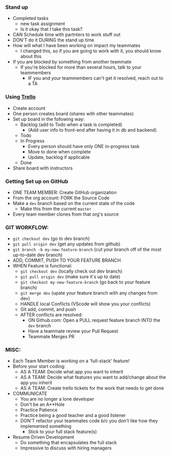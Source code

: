 ### Stand up
- Completed tasks
    - new task assignment
    - Is it okay that I take this task?
- CAN Schedule time with partnters to work stuff out
- DON'T do it DURING the stand up time
- How will what I have been working on impact my teammates
    - I changed this, so if you are going to work with it, you should know about this
- If you are blocked by something from another teammate
    - If you're blocked for more than several hours, talk to your teammembers
        - IF you and your teammembers can't get it resolved, reach out to a TA



### Using [Trello](https://trello.com/)
- Create account
- One person creates board (shares with other teammates)
- Set up board in the following way:
    - Backlog (add to Todo when a task is completed)
        - (Add user info to front-end after having it in db and backend)
    - Todo
    - In Progress 
        - Every person should have only ONE in-progress task
        - Move to done when complete
        - Update, backlog if applicable
    - Done
- Share board with instructors

### Getting Set up on GitHub

- ONE TEAM MEMBER: Create GitHub organization
- From the org account: FORK the Source Code
- Make a `dev` branch based on the current state of the code
    - Make this from the current `master`
- Every team member clones from that org's source

### GIT WORKFLOW:
- `git checkout dev` (go to dev branch)
- `git pull origin dev` (get any updates from github)
- `git branch -b my-new-feature-branch` (cut your branch off of the most up-to-date dev branch)
- ADD, COMMIT, PUSH TO YOUR FEATURE BRANCH
- WHEN Feature is functional:
    - `git checkout dev` (locally check out dev branch)
    - `git pull origin dev` (make sure it's up to date)
    - `git checkout my-new-feature-branch` (go back to your feature branch)
    - `git merge dev` (upate your feature branch with any changes from dev)
    - HANDLE local Conflicts (VScode will show you your conflicts)
    - Git add, commit, and push
    - AFTER conflicts are resolved:
        - ON Github.com: Open a PULL request feature branch INTO the `dev` branch
        - Have a teammate review your Pull Request
        - Teammate Merges PR

### MISC:
- Each Team Member is working on a 'full-stack' feature!
- Before your start coding:
    - AS A TEAM: Decide what app you want to inherit
    - AS A TEAM: Decide what features you want to add/change about the app you inherit
    - AS A TEAM: Create trello tickets for the work that needs to get done
- COMMUNICATE
    - You are no longer a lone developer
    - Don't be an A**Hole
    - Practice Patience
    - Practice being a good teacher and a good listener
    - DON'T refactor your teammates code b/c you don't like how they implemented something
        - Stick to your full stack feature(s)
- Resume Driven Development
    - Do something that encapsulates the full stack
    - Impressive to discuss with hiring managers
